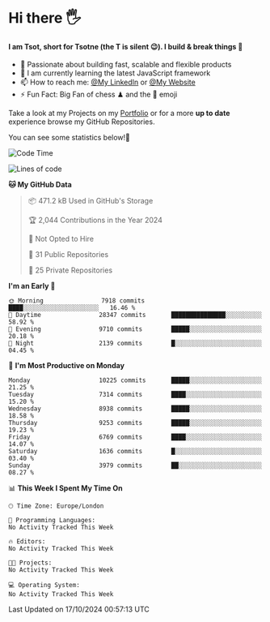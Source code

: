 # Hi there :raised_hand_with_fingers_splayed:
#### I am Tsot, short for Tsotne (the T is silent :wink:). I build & break things :space_invader:
- :telescope: Passionate about building fast, scalable and flexible products
- :seedling: I am currently learning the latest JavaScript framework 
- :mailbox: How to reach me: [@My LinkedIn](https://www.linkedin.com/in/tsotne-gvadzabia/) or [@My Website](https://tsotne.co.uk/contact)
- :zap: Fun Fact: Big Fan of chess ♟ and the 👾 emoji

Take a look at my Projects on my [Portfolio](https://tsotne.co.uk/) or for a more **up to date** experience browse my GitHub Repositories.

You can see some statistics below!:space_invader:
<!--START_SECTION:waka-->
![Code Time](http://img.shields.io/badge/Code%20Time-761%20hrs%202%20mins-blue)

![Lines of code](https://img.shields.io/badge/From%20Hello%20World%20I%27ve%20Written-16.2%20million%20lines%20of%20code-blue)

**🐱 My GitHub Data** 

> 📦 471.2 kB Used in GitHub's Storage 
 > 
> 🏆 2,044 Contributions in the Year 2024
 > 
> 🚫 Not Opted to Hire
 > 
> 📜 31 Public Repositories 
 > 
> 🔑 25 Private Repositories 
 > 
**I'm an Early 🐤** 

```text
🌞 Morning                7918 commits        ████░░░░░░░░░░░░░░░░░░░░░   16.46 % 
🌆 Daytime                28347 commits       ███████████████░░░░░░░░░░   58.92 % 
🌃 Evening                9710 commits        █████░░░░░░░░░░░░░░░░░░░░   20.18 % 
🌙 Night                  2139 commits        █░░░░░░░░░░░░░░░░░░░░░░░░   04.45 % 
```
📅 **I'm Most Productive on Monday** 

```text
Monday                   10225 commits       █████░░░░░░░░░░░░░░░░░░░░   21.25 % 
Tuesday                  7314 commits        ████░░░░░░░░░░░░░░░░░░░░░   15.20 % 
Wednesday                8938 commits        █████░░░░░░░░░░░░░░░░░░░░   18.58 % 
Thursday                 9253 commits        █████░░░░░░░░░░░░░░░░░░░░   19.23 % 
Friday                   6769 commits        ████░░░░░░░░░░░░░░░░░░░░░   14.07 % 
Saturday                 1636 commits        █░░░░░░░░░░░░░░░░░░░░░░░░   03.40 % 
Sunday                   3979 commits        ██░░░░░░░░░░░░░░░░░░░░░░░   08.27 % 
```


📊 **This Week I Spent My Time On** 

```text
🕑︎ Time Zone: Europe/London

💬 Programming Languages: 
No Activity Tracked This Week

🔥 Editors: 
No Activity Tracked This Week

🐱‍💻 Projects: 
No Activity Tracked This Week

💻 Operating System: 
No Activity Tracked This Week
```


 Last Updated on 17/10/2024 00:57:13 UTC
<!--END_SECTION:waka-->
